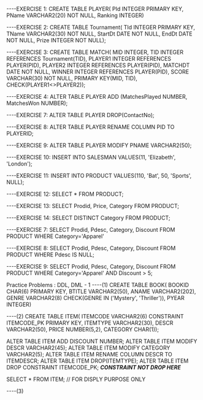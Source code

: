 ----EXERCISE 1:
CREATE TABLE PLAYER(
PId INTEGER PRIMARY KEY,
PName VARCHAR2(20) NOT NULL,
Ranking INTEGER)

----EXERCISE 2:
CREATE TABLE Tournament(
TId INTEGER PRIMARY KEY,
TName VARCHAR2(30) NOT NULL,
StartDt DATE NOT NULL,
EndDt DATE NOT NULL,
Prize INTEGER NOT NULL);

----EXERCISE 3:
CREATE TABLE MATCH(
MID INTEGER,
TID INTEGER REFERENCES Tournament(TID),
PLAYER1 INTEGER REFERENCES PLAYER(PID),
PLAYER2 INTEGER REFERENCES PLAYER(PID),
MATCHDT DATE NOT NULL,
WINNER INTEGER REFERENCES PLAYER(PID),
SCORE VARCHAR(30) NOT NULL,
PRIMARY KEY(MID, TID),
CHECK(PLAYER1<>PLAYER2));

----EXERCISE 4:
ALTER TABLE PLAYER ADD (MatchesPlayed NUMBER, MatchesWon NUMBER);

----EXERCISE 7:
ALTER TABLE PLAYER DROP(ContactNo);

----EXERCISE 8:
ALTER TABLE PLAYER RENAME COLUMN PID TO PLAYERID;

----EXERCISE 9:
ALTER TABLE PLAYER MODIFY PNAME VARCHAR2(50);

----EXERCISE 10:
INSERT INTO SALESMAN VALUES(11, 'Elizabeth', 'London');

----EXERCISE 11:
INSERT INTO PRODUCT VALUES(110, 'Bat', 50, 'Sports', NULL);

----EXERCISE 12:
SELECT * FROM PRODUCT;

----EXERCISE 13:
SELECT Prodid, Price, Category FROM PRODUCT;

----EXERCISE 14:
SELECT DISTINCT Category FROM PRODUCT;

----EXERCISE 7:
SELECT Prodid, Pdesc, Category, Discount FROM PRODUCT WHERE Category='Apparel'

----EXERCISE 8:
SELECT Prodid, Pdesc, Category, Discount FROM PRODUCT WHERE Pdesc IS NULL;

----EXERCISE 9:
SELECT Prodid, Pdesc, Category, Discount FROM PRODUCT WHERE Category='Apparel' AND Discount > 5;

Practice Problems : DDL, DML - 1
----(1)
CREATE TABLE BOOK(
BOOKID CHAR(6) PRIMARY KEY,
BTITLE VARCHAR2(50),
ANAME  VARCHAR2(202),
GENRE VARCHAR2(8) CHECK(GENRE IN ('Mystery', 'Thriller')),
PYEAR INTEGER)

----(2)
CREATE TABLE ITEM(
ITEMCODE VARCHAR2(6) CONSTRAINT ITEMCODE_PK PRIMARY KEY,
ITEMTYPE VARCHAR2(30),
DESCR VARCHAR2(50),
PRICE NUMBER(5,2),
CATEGORY CHAR(1));

ALTER TABLE ITEM ADD DISCOUNT NUMBER;
ALTER TABLE ITEM MODIFY DESCR VARCHAR2(45);
ALTER TABLE ITEM MODIFY CATEGORY VARCHAR2(5);
ALTER TABLE ITEM RENAME COLUMN DESCR TO ITEMDESCR;
ALTER TABLE ITEM DROP(ITEMTYPE);
ALTER TABLE ITEM DROP CONSTRAINT ITEMCODE_PK;      *******CONSTRAINT NOT DROP HERE*******

SELECT * FROM ITEM;    // FOR DISPLY PURPOSE ONLY

----(3)
